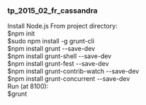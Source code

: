 ### tp_2015_02_fr_cassandra  
Install Node.js
From project directory:  
  $npm init  
  $sudo npm install -g grunt-cli  
  $npm install grunt --save-dev  
  $npm install grunt-shell --save-dev  
  $npm install grunt-fest --save-dev  
  $npm install grunt-contrib-watch --save-dev  
  $npm install grunt-concurrent --save-dev  
Run (at 8100):  
  $grunt  
